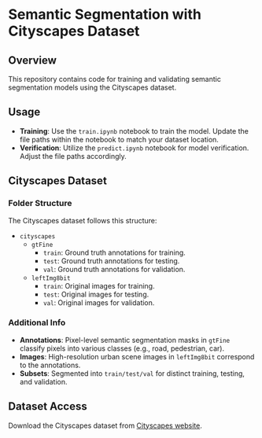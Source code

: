 # Semantic Segmentation with Cityscapes Dataset

## Overview

This repository contains code for training and validating semantic segmentation models using the Cityscapes dataset.

## Usage

- **Training**: Use the `train.ipynb` notebook to train the model. Update the file paths within the notebook to match your dataset location.
- **Verification**: Utilize the `predict.ipynb` notebook for model verification. Adjust the file paths accordingly.

## Cityscapes Dataset

### Folder Structure

The Cityscapes dataset follows this structure:

- `cityscapes`
  - `gtFine`
    - `train`: Ground truth annotations for training.
    - `test`: Ground truth annotations for testing.
    - `val`: Ground truth annotations for validation.
  - `leftImg8bit`
    - `train`: Original images for training.
    - `test`: Original images for testing.
    - `val`: Original images for validation.

### Additional Info

- **Annotations**: Pixel-level semantic segmentation masks in `gtFine` classify pixels into various classes (e.g., road, pedestrian, car).
- **Images**: High-resolution urban scene images in `leftImg8bit` correspond to the annotations.
- **Subsets**: Segmented into `train/test/val` for distinct training, testing, and validation.

## Dataset Access

Download the Cityscapes dataset from [Cityscapes website](https://www.cityscapes-dataset.com).

